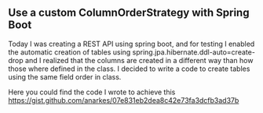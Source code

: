 ## Use a custom ColumnOrderStrategy with Spring Boot

Today I was creating a REST API using spring boot, and for testing I enabled the automatic
creation of tables using spring.jpa.hibernate.ddl-auto=create-drop and I realized that
the columns are created in a different way than how those where defined in the class. I decided
to write a code to create tables using the same field order in class.

Here you could find the code I wrote to achieve this
https://gist.github.com/anarkes/07e831eb2dea8c42e73fa3dcfb3ad37b
